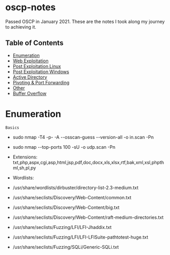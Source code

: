 # oscp-notes

Passed OSCP in January 2021. These are the notes I took along my journey to achieving it. 

## Table of Contents
- [Enumeration](#Enumeration)
- [Web Exploitation](#Web-Exploitation)
- [Post Exploitation Linux](#Post-Exploitation-Linux)
- [Post Exploitation Windows](#Post-Exploitation-Windows)
- [Active Directory](#Active-Directory)
- [Pivoting & Port Forwarding](#Pivoting--Port-Forwarding)
- [Other](#Other)
- [Buffer Overflow](#Buffer-Overflow)

Enumeration
===============================================================================================
`Basics`

- sudo nmap -T4 -p- -A --osscan-guess --version-all -o in.scan -Pn

- sudo nmap --top-ports 100 -sU -o udp.scan -Pn

- Extensions: txt,php,aspx,cgi,asp,html,jsp,pdf,doc,docx,xls,xlsx,rtf,bak,xml,xsl,phpthml,sh,pl,py

- Wordlists:
- /usr/share/wordlists/dirbuster/directory-list-2.3-medium.txt
- /usr/share/seclists/Discovery/Web-Content/common.txt
- /usr/share/seclists/Discovery/Web-Content/big.txt
- /usr/share/seclists/Discovery/Web-Content/raft-medium-directories.txt
- /usr/share/seclists/Fuzzing/LFI/LFI-Jhaddix.txt
- /usr/share/seclists/Fuzzing/LFI/LFI-LFISuite-pathtotest-huge.txt
- /usr/share/seclists/Fuzzing/SQLi/Generic-SQLi.txt

